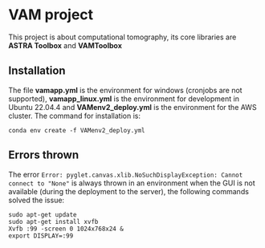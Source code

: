 # VAM project

This project is about computational tomography, its core libraries are **ASTRA Toolbox** and **VAMToolbox**

## Installation
The file **vamapp.yml** is the environment for windows (cronjobs are not supported), **vamapp_linux.yml** is the environment for development in Ubuntu 22.04.4 and **VAMenv2_deploy.yml** is the environment for the AWS cluster. The command for installation is:
```
conda env create -f VAMenv2_deploy.yml
```

## Errors thrown
The error `Error: pyglet.canvas.xlib.NoSuchDisplayException: Cannot connect to "None"` is always thrown in an environment when the GUI is not available (during the deployment to the server), the following commands solved the issue:
```
sudo apt-get update
sudo apt-get install xvfb
Xvfb :99 -screen 0 1024x768x24 &
export DISPLAY=:99
```